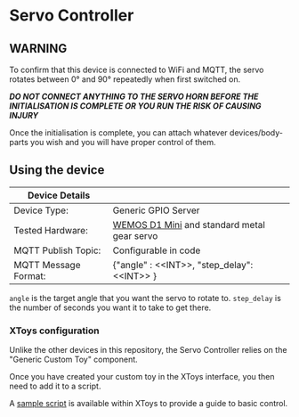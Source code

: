 # Servo Controller

## WARNING

To confirm that this device is connected to WiFi and MQTT, the servo rotates between 0° and 90° repeatedly when first switched on.

***DO NOT CONNECT ANYTHING TO THE SERVO HORN BEFORE THE INITIALISATION IS COMPLETE OR YOU RUN THE RISK OF CAUSING INJURY***

Once the initialisation is complete, you can attach whatever devices/body-parts you wish and you will have proper control of them.

## Using the device

| Device Details ||
|----------------|------------|
| Device Type:   | Generic GPIO Server |
| Tested Hardware: | [WEMOS D1 Mini](https://www.wemos.cc/en/latest/d1/d1_mini.html) and standard metal gear servo |
| MQTT Publish Topic: | Configurable in code |
| MQTT Message Format: | {"angle" : &lt;&lt;INT&gt;&gt;, "step_delay": &lt;&lt;INT&gt;&gt; } |

`angle` is the target angle that you want the servo to rotate to.  `step_delay` is the number of seconds you want it to take to get there.

### XToys configuration

Unlike the other devices in this repository, the Servo Controller relies on the "Generic Custom Toy" component.

Once you have created your custom toy in the XToys interface, you then need to add it to a script.

A [sample script](https://xtoys.app/scripts/-NBIHwjRoteqkl3Ra04e) is available within XToys to provide a guide to basic control.
